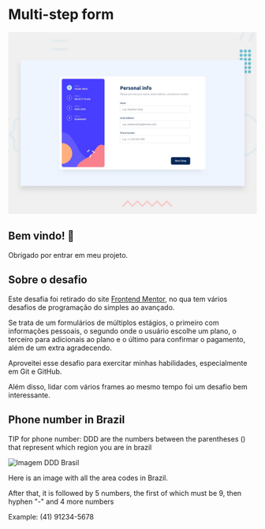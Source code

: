# Multi-step form

![Design preview for the Multi-step form coding challenge](./design/desktop-preview.jpg)

## Bem vindo! 👋

Obrigado por entrar em meu projeto.

## Sobre o desafio

Este desafia foi retirado do site [Frontend Mentor](https://www.frontendmentor.io), no qua tem vários desafios de programação do simples ao avançado.

Se trata de um formulários de múltiplos estágios, o primeiro com informações pessoais, o segundo onde o usuário escolhe um plano, o terceiro para adicionais ao plano e o último para confirmar o pagamento, além de um extra agradecendo.

Aproveitei esse desafio para exercitar minhas habilidades, especialmente em Git e GitHub.

Além disso, lidar com vários frames ao mesmo tempo foi um desafio bem interessante.

## Phone number in Brazil

TIP for phone number: DDD are the numbers between the parentheses () that represent which region you are in brazil

![Imagem DDD Brasil](https://upload.wikimedia.org/wikipedia/commons/thumb/5/5a/Mapa_do_Brasil_por_código_DDD.svg/649px-Mapa_do_Brasil_por_código_DDD.svg.png)

Here is an image with all the area codes in Brazil.

After that, it is followed by 5 numbers, the first of which must be 9, then hyphen "-" and 4 more numbers

Example: (41) 91234-5678
